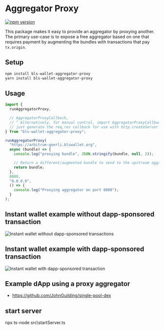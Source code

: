 # Aggregator Proxy

[![npm version](https://img.shields.io/npm/v/bls-wallet-aggregator-proxy)](https://www.npmjs.com/package/bls-wallet-aggregator-proxy)

This package makes it easy to provide an aggregator by proxying another. The primary use-case is to expose a free aggregator based on one that requires payment by augmenting the bundles with transactions that pay `tx.origin`.

## Setup

```sh
npm install bls-wallet-aggregator-proxy
yarn install bls-wallet-aggregator-proxy
```

## Usage

```ts
import {
  runAggregatorProxy,

  // AggregatorProxyCallback,
  // ^ Alternatively, for manual control, import AggregatorProxyCallback to
  // just generate the req,res callback for use with http.createServer
} from "bls-wallet-aggregator-proxy";

runAggregatorProxy(
  "https://arbitrum-goerli.blswallet.org",
  async (bundle) => {
    console.log("proxying bundle", JSON.stringify(bundle, null, 2));

    // Return a different/augmented bundle to send to the upstream aggregator
    return bundle;
  },
  8080,
  "0.0.0.0",
  () => {
    console.log("Proxying aggregator on port 8080");
  }
);
```

## Instant wallet example without dapp-sponsored transaction

![Instant wallet without dapp-sponsored transactions](./../docs/images/system-overview/instant-wallet-without-dapp-sponsored-txs.jpg)

## Instant wallet example with dapp-sponsored transaction

![Instant wallet with dapp-sponsored transaction](./../docs/images/system-overview/instant-wallet-with-dapp-sponsored-txs.jpg)

## Example dApp using a proxy aggregator

- https://github.com/JohnGuilding/single-pool-dex


## start server
npx ts-node src\startServer.ts